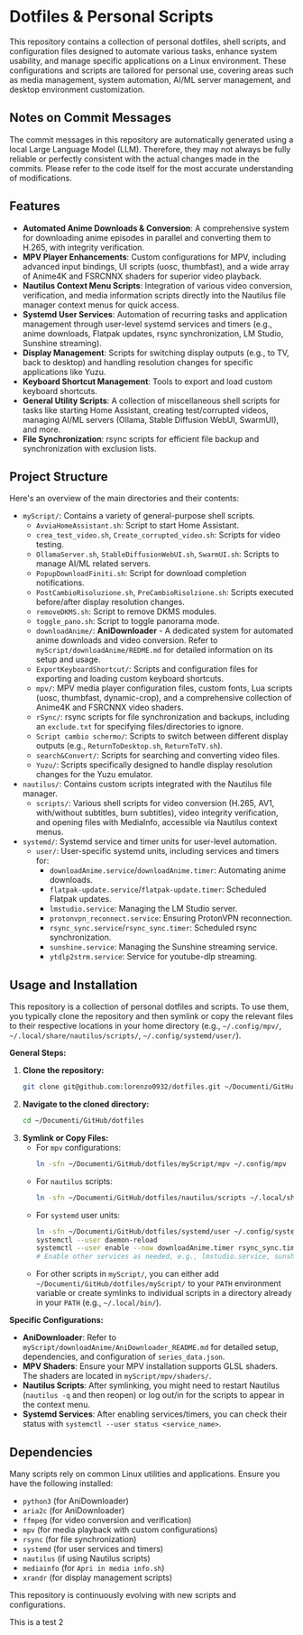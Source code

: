 # Dotfiles & Personal Scripts

This repository contains a collection of personal dotfiles, shell scripts, and configuration files designed to automate various tasks, enhance system usability, and manage specific applications on a Linux environment. These configurations and scripts are tailored for personal use, covering areas such as media management, system automation, AI/ML server management, and desktop environment customization.

## Notes on Commit Messages

The commit messages in this repository are automatically generated using a local Large Language Model (LLM). Therefore, they may not always be fully reliable or perfectly consistent with the actual changes made in the commits. Please refer to the code itself for the most accurate understanding of modifications.

## Features

*   **Automated Anime Downloads & Conversion**: A comprehensive system for downloading anime episodes in parallel and converting them to H.265, with integrity verification.
*   **MPV Player Enhancements**: Custom configurations for MPV, including advanced input bindings, UI scripts (uosc, thumbfast), and a wide array of Anime4K and FSRCNNX shaders for superior video playback.
*   **Nautilus Context Menu Scripts**: Integration of various video conversion, verification, and media information scripts directly into the Nautilus file manager context menus for quick access.
*   **Systemd User Services**: Automation of recurring tasks and application management through user-level systemd services and timers (e.g., anime downloads, Flatpak updates, rsync synchronization, LM Studio, Sunshine streaming).
*   **Display Management**: Scripts for switching display outputs (e.g., to TV, back to desktop) and handling resolution changes for specific applications like Yuzu.
*   **Keyboard Shortcut Management**: Tools to export and load custom keyboard shortcuts.
*   **General Utility Scripts**: A collection of miscellaneous shell scripts for tasks like starting Home Assistant, creating test/corrupted videos, managing AI/ML servers (Ollama, Stable Diffusion WebUI, SwarmUI), and more.
*   **File Synchronization**: rsync scripts for efficient file backup and synchronization with exclusion lists.

## Project Structure

Here's an overview of the main directories and their contents:

*   `myScript/`: Contains a variety of general-purpose shell scripts.
    *   `AvviaHomeAssistant.sh`: Script to start Home Assistant.
    *   `crea_test_video.sh`, `Create_corrupted_video.sh`: Scripts for video testing.
    *   `OllamaServer.sh`, `StableDiffusionWebUI.sh`, `SwarmUI.sh`: Scripts to manage AI/ML related servers.
    *   `PopupDownloadFiniti.sh`: Script for download completion notifications.
    *   `PostCambioRisoluzione.sh`, `PreCambioRisolzione.sh`: Scripts executed before/after display resolution changes.
    *   `removeDKMS.sh`: Script to remove DKMS modules.
    *   `toggle_pano.sh`: Script to toggle panorama mode.
    *   `downloadAnime/`: **AniDownloader** - A dedicated system for automated anime downloads and video conversion. Refer to `myScript/downloadAnime/REDME.md` for detailed information on its setup and usage.
    *   `ExportKeyboardShortcut/`: Scripts and configuration files for exporting and loading custom keyboard shortcuts.
    *   `mpv/`: MPV media player configuration files, custom fonts, Lua scripts (uosc, thumbfast, dynamic-crop), and a comprehensive collection of Anime4K and FSRCNNX video shaders.
    *   `rSync/`: rsync scripts for file synchronization and backups, including an `exclude.txt` for specifying files/directories to ignore.
    *   `Script cambio schermo/`: Scripts to switch between different display outputs (e.g., `ReturnToDesktop.sh`, `ReturnToTV.sh`).
    *   `search&Convert/`: Scripts for searching and converting video files.
    *   `Yuzu/`: Scripts specifically designed to handle display resolution changes for the Yuzu emulator.
*   `nautilus/`: Contains custom scripts integrated with the Nautilus file manager.
    *   `scripts/`: Various shell scripts for video conversion (H.265, AV1, with/without subtitles, burn subtitles), video integrity verification, and opening files with MediaInfo, accessible via Nautilus context menus.
*   `systemd/`: Systemd service and timer units for user-level automation.
    *   `user/`: User-specific systemd units, including services and timers for:
        *   `downloadAnime.service`/`downloadAnime.timer`: Automating anime downloads.
        *   `flatpak-update.service`/`flatpak-update.timer`: Scheduled Flatpak updates.
        *   `lmstudio.service`: Managing the LM Studio server.
        *   `protonvpn_reconnect.service`: Ensuring ProtonVPN reconnection.
        *   `rsync_sync.service`/`rsync_sync.timer`: Scheduled rsync synchronization.
        *   `sunshine.service`: Managing the Sunshine streaming service.
        *   `ytdlp2strm.service`: Service for youtube-dlp streaming.

## Usage and Installation

This repository is a collection of personal dotfiles and scripts. To use them, you typically clone the repository and then symlink or copy the relevant files to their respective locations in your home directory (e.g., `~/.config/mpv/`, `~/.local/share/nautilus/scripts/`, `~/.config/systemd/user/`).

**General Steps:**

1.  **Clone the repository:**
    ```bash
    git clone git@github.com:lorenzo0932/dotfiles.git ~/Documenti/GitHub/dotfiles
    ```
2.  **Navigate to the cloned directory:**
    ```bash
    cd ~/Documenti/GitHub/dotfiles
    ```
3.  **Symlink or Copy Files:**
    *   For `mpv` configurations:
        ```bash
        ln -sfn ~/Documenti/GitHub/dotfiles/myScript/mpv ~/.config/mpv
        ```
    *   For `nautilus` scripts:
        ```bash
        ln -sfn ~/Documenti/GitHub/dotfiles/nautilus/scripts ~/.local/share/nautilus/scripts
        ```
    *   For `systemd` user units:
        ```bash
        ln -sfn ~/Documenti/GitHub/dotfiles/systemd/user ~/.config/systemd/user
        systemctl --user daemon-reload
        systemctl --user enable --now downloadAnime.timer rsync_sync.timer flatpak-update.timer
        # Enable other services as needed, e.g., lmstudio.service, sunshine.service
        ```
    *   For other scripts in `myScript/`, you can either add `~/Documenti/GitHub/dotfiles/myScript/` to your `PATH` environment variable or create symlinks to individual scripts in a directory already in your `PATH` (e.g., `~/.local/bin/`).

**Specific Configurations:**

*   **AniDownloader**: Refer to `myScript/downloadAnime/AniDownloader_README.md` for detailed setup, dependencies, and configuration of `series_data.json`.
*   **MPV Shaders**: Ensure your MPV installation supports GLSL shaders. The shaders are located in `myScript/mpv/shaders/`.
*   **Nautilus Scripts**: After symlinking, you might need to restart Nautilus (`nautilus -q` and then reopen) or log out/in for the scripts to appear in the context menu.
*   **Systemd Services**: After enabling services/timers, you can check their status with `systemctl --user status <service_name>`.

## Dependencies

Many scripts rely on common Linux utilities and applications. Ensure you have the following installed:

*   `python3` (for AniDownloader)
*   `aria2c` (for AniDownloader)
*   `ffmpeg` (for video conversion and verification)
*   `mpv` (for media playback with custom configurations)
*   `rsync` (for file synchronization)
*   `systemd` (for user services and timers)
*   `nautilus` (if using Nautilus scripts)
*   `mediainfo` (for `Apri in media info.sh`)
*   `xrandr` (for display management scripts)

This repository is continuously evolving with new scripts and configurations.

This is a test 2